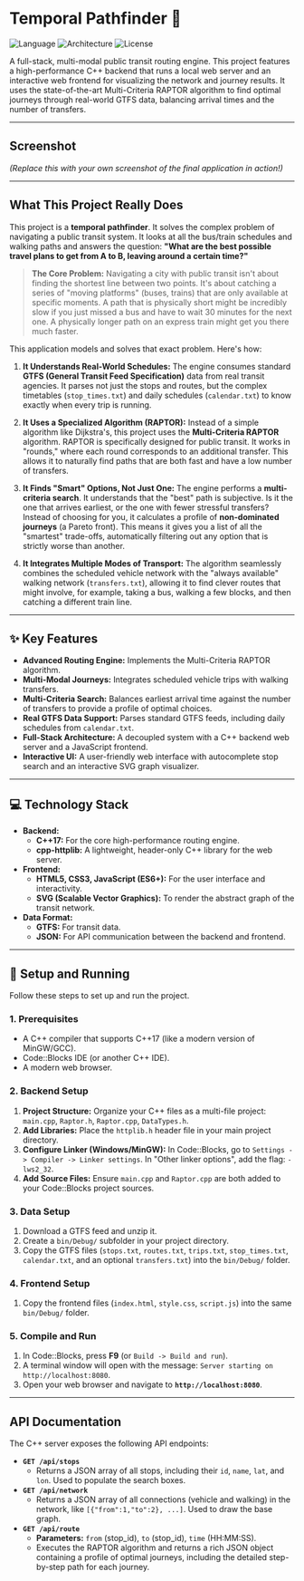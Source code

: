 # Temporal Pathfinder 🚆

![Language](https://img.shields.io/badge/Language-C%2B%2B-blue)
![Architecture](https://img.shields.io/badge/Architecture-Full--Stack-orange)
![License](https://img.shields.io/badge/License-MIT-green)

A full-stack, multi-modal public transit routing engine. This project features a high-performance C++ backend that runs a local web server and an interactive web frontend for visualizing the network and journey results. It uses the state-of-the-art Multi-Criteria RAPTOR algorithm to find optimal journeys through real-world GTFS data, balancing arrival times and the number of transfers.

---
## Screenshot

*(Replace this with your own screenshot of the final application in action!)*



---
## What This Project Really Does

This project is a **temporal pathfinder**. It solves the complex problem of navigating a public transit system. It looks at all the bus/train schedules and walking paths and answers the question: **"What are the best possible travel plans to get from A to B, leaving around a certain time?"**

> **The Core Problem:** Navigating a city with public transit isn't about finding the shortest line between two points. It's about catching a series of "moving platforms" (buses, trains) that are only available at specific moments. A path that is physically short might be incredibly slow if you just missed a bus and have to wait 30 minutes for the next one. A physically longer path on an express train might get you there much faster.

This application models and solves that exact problem. Here's how:

1.  **It Understands Real-World Schedules:** The engine consumes standard **GTFS (General Transit Feed Specification)** data from real transit agencies. It parses not just the stops and routes, but the complex timetables (`stop_times.txt`) and daily schedules (`calendar.txt`) to know exactly when every trip is running.

2.  **It Uses a Specialized Algorithm (RAPTOR):** Instead of a simple algorithm like Dijkstra's, this project uses the **Multi-Criteria RAPTOR** algorithm. RAPTOR is specifically designed for public transit. It works in "rounds," where each round corresponds to an additional transfer. This allows it to naturally find paths that are both fast and have a low number of transfers.

3.  **It Finds "Smart" Options, Not Just One:** The engine performs a **multi-criteria search**. It understands that the "best" path is subjective. Is it the one that arrives earliest, or the one with fewer stressful transfers? Instead of choosing for you, it calculates a profile of **non-dominated journeys** (a Pareto front). This means it gives you a list of all the "smartest" trade-offs, automatically filtering out any option that is strictly worse than another.

4.  **It Integrates Multiple Modes of Transport:** The algorithm seamlessly combines the scheduled vehicle network with the "always available" walking network (`transfers.txt`), allowing it to find clever routes that might involve, for example, taking a bus, walking a few blocks, and then catching a different train line.

---
## ✨ Key Features

* **Advanced Routing Engine:** Implements the Multi-Criteria RAPTOR algorithm.
* **Multi-Modal Journeys:** Integrates scheduled vehicle trips with walking transfers.
* **Multi-Criteria Search:** Balances earliest arrival time against the number of transfers to provide a profile of optimal choices.
* **Real GTFS Data Support:** Parses standard GTFS feeds, including daily schedules from `calendar.txt`.
* **Full-Stack Architecture:** A decoupled system with a C++ backend web server and a JavaScript frontend.
* **Interactive UI:** A user-friendly web interface with autocomplete stop search and an interactive SVG graph visualizer.

---
## 💻 Technology Stack

* **Backend:**
    * **C++17:** For the core high-performance routing engine.
    * **cpp-httplib:** A lightweight, header-only C++ library for the web server.
* **Frontend:**
    * **HTML5, CSS3, JavaScript (ES6+):** For the user interface and interactivity.
    * **SVG (Scalable Vector Graphics):** To render the abstract graph of the transit network.
* **Data Format:**
    * **GTFS:** For transit data.
    * **JSON:** For API communication between the backend and frontend.

---
## 🚀 Setup and Running

Follow these steps to set up and run the project.

### 1. Prerequisites
* A C++ compiler that supports C++17 (like a modern version of MinGW/GCC).
* Code::Blocks IDE (or another C++ IDE).
* A modern web browser.

### 2. Backend Setup
1.  **Project Structure:** Organize your C++ files as a multi-file project: `main.cpp`, `Raptor.h`, `Raptor.cpp`, `DataTypes.h`.
2.  **Add Libraries:** Place the `httplib.h` header file in your main project directory.
3.  **Configure Linker (Windows/MinGW):** In Code::Blocks, go to `Settings -> Compiler -> Linker settings`. In "Other linker options", add the flag: `-lws2_32`.
4.  **Add Source Files:** Ensure `main.cpp` and `Raptor.cpp` are both added to your Code::Blocks project sources.

### 3. Data Setup
1.  Download a GTFS feed and unzip it.
2.  Create a `bin/Debug/` subfolder in your project directory.
3.  Copy the GTFS files (`stops.txt`, `routes.txt`, `trips.txt`, `stop_times.txt`, `calendar.txt`, and an optional `transfers.txt`) into the `bin/Debug/` folder.

### 4. Frontend Setup
1.  Copy the frontend files (`index.html`, `style.css`, `script.js`) into the same `bin/Debug/` folder.

### 5. Compile and Run
1.  In Code::Blocks, press **F9** (or `Build -> Build and run`).
2.  A terminal window will open with the message: `Server starting on http://localhost:8080`.
3.  Open your web browser and navigate to **`http://localhost:8080`**.

---
## API Documentation

The C++ server exposes the following API endpoints:

* **`GET /api/stops`**
    * Returns a JSON array of all stops, including their `id`, `name`, `lat`, and `lon`. Used to populate the search boxes.
* **`GET /api/network`**
    * Returns a JSON array of all connections (vehicle and walking) in the network, like `[{"from":1,"to":2}, ...]`. Used to draw the base graph.
* **`GET /api/route`**
    * **Parameters:** `from` (stop_id), `to` (stop_id), `time` (HH:MM:SS).
    * Executes the RAPTOR algorithm and returns a rich JSON object containing a profile of optimal journeys, including the detailed step-by-step path for each journey.

